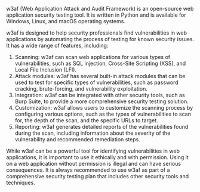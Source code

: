 w3af (Web Application Attack and Audit Framework) is an open-source web application security testing tool. It is written in Python and is available for Windows, Linux, and macOS operating systems.

w3af is designed to help security professionals find vulnerabilities in web applications by automating the process of testing for known security issues. It has a wide range of features, including:

1. Scanning: w3af can scan web applications for various types of vulnerabilities, such as SQL injection, Cross-Site Scripting (XSS), and Local File Inclusion (LFI).
2. Attack modules: w3af has several built-in attack modules that can be used to test for specific types of vulnerabilities, such as password cracking, brute-forcing, and vulnerability exploitation.
3. Integration: w3af can be integrated with other security tools, such as Burp Suite, to provide a more comprehensive security testing solution.
4. Customization: w3af allows users to customize the scanning process by configuring various options, such as the types of vulnerabilities to scan for, the depth of the scan, and the specific URLs to target.
5. Reporting: w3af generates detailed reports of the vulnerabilities found during the scan, including information about the severity of the vulnerability and recommended remediation steps.

While w3af can be a powerful tool for identifying vulnerabilities in web applications, it is important to use it ethically and with permission. Using it on a web application without permission is illegal and can have serious consequences. It is always recommended to use w3af as part of a comprehensive security testing plan that includes other security tools and techniques.